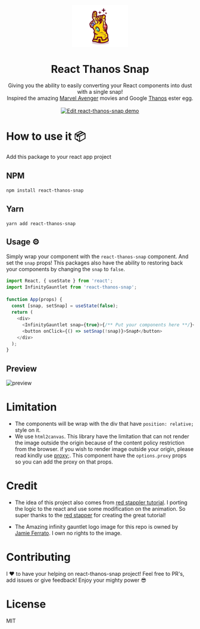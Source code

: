 <div align="center">

<img src="assets/snap-logo.png" width="150px">



  <h1>React Thanos Snap</h1>
  <p >
  Giving you the ability to easily converting your React components into dust with a single snap! <br>Inspired the amazing <a href="https://www.marvel.com/movies/avengers-endgame">Marvel Avenger</a> movies and Google <a href="https://www.google.com/search?q=thanos">Thanos</a> ester egg.</</p>
  <br/>
  <br/>
  <a href="https://codesandbox.io/s/reactthanossnap-demo-3q171?fontsize=14">
  <img alt="Edit react-thanos-snap demo" src="https://codesandbox.io/static/img/play-codesandbox.svg">
</a>
</div>

# How to use it 📦

Add this package to your react app project

## NPM

`npm install react-thanos-snap`

## Yarn

`yarn add react-thanos-snap`

## Usage ⚙️

Simply wrap your component with the `react-thanos-snap` component. And set the `snap` props!
This packages also have the ability to restoring back your components by changing the `snap` to `false`.

```js
import React, { useState } from 'react';
import InfinityGauntlet from 'react-thanos-snap';

function App(props) {
  const [snap, setSnap] = useState(false);
  return (
    <div>
      <InfinityGauntlet snap={true}>{/** Put your components here **/}</InfinityGauntlet>
      <button onClick={() => setSnap(!snap)}>Snap❗️</button>
    </div>
  );
}
```

## Preview

![preview](assets/preview.gif)

# Limitation

- The components will be wrap with the div that have `position: relative;` style on it.
- We use `html2canvas`. This library have the limitation that can not render the image outside the origin because of the content policy restriction from the browser. if you wish to render image outside your origin, please read kindly use [proxy](http://html2canvas.hertzen.com/proxy/);. This component have the `options.proxy` props so you can add the proxy on that props.

# Credit

- The idea of this project also comes from [red stappler tutorial](https://redstapler.co/thanos-snap-effect-javascript-tutorial/). I porting the logic to the react and use some modification on the animation. So super thanks to the [red stapper](https://redstapler.co) for creating the great tutorial!

- The Amazing infinity gauntlet logo image for this repo is owned by [Jamie Ferrato](https://dribbble.com/shots/4595136-Infinity-Gauntlet). I own no rights to the image.

# Contributing

I ❤️ to have your helping on react-thanos-snap project! Feel free to PR's, add issues or give feedback! Enjoy your mighty power 😎

# License

MIT
